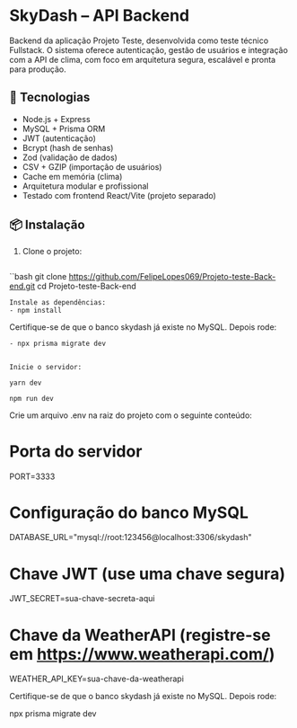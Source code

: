 # SkyDash – API Backend

Backend da aplicação Projeto Teste, desenvolvida como teste técnico Fullstack. O sistema oferece autenticação, gestão de usuários e integração com a API de clima, com foco em arquitetura segura, escalável e pronta para produção.

## 🔧 Tecnologias

- Node.js + Express
- MySQL + Prisma ORM
- JWT (autenticação)
- Bcrypt (hash de senhas)
- Zod (validação de dados)
- CSV + GZIP (importação de usuários)
- Cache em memória (clima)
- Arquitetura modular e profissional
- Testado com frontend React/Vite (projeto separado)

## 📦 Instalação

1. Clone o projeto:
   ```bash
``bash
git clone https://github.com/FelipeLopes069/Projeto-teste-Back-end.git
cd Projeto-teste-Back-end



   	Instale as dependências:
    - npm install

   Certifique-se de que o banco skydash já existe no MySQL. Depois rode:

    - npx prisma migrate dev


    Inicie o servidor:

    yarn dev 

    npm run dev


Crie um arquivo .env na raiz do projeto com o seguinte conteúdo:

# Porta do servidor
PORT=3333

# Configuração do banco MySQL
DATABASE_URL="mysql://root:123456@localhost:3306/skydash"

# Chave JWT (use uma chave segura)
JWT_SECRET=sua-chave-secreta-aqui

# Chave da WeatherAPI (registre-se em https://www.weatherapi.com/)
WEATHER_API_KEY=sua-chave-da-weatherapi

Certifique-se de que o banco skydash já existe no MySQL. Depois rode:

npx prisma migrate dev
